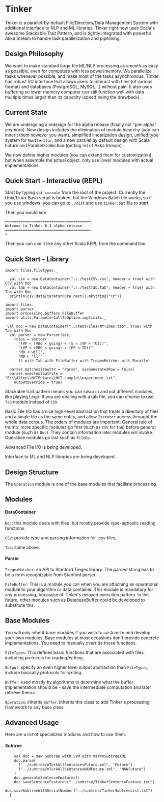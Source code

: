 # Tinker
Tinker is a parallel-by-default File/Directory/Data Management System with additional interface to NLP and ML libraries. Tinker right now uses Scala's awesome Stackable Trait Pattern, and is tightly integrated with powerful Akka Stream to handle task parallelization and pipelining.

## Design Philosophy

We want to make standard large file ML/NLP processing as smooth as easy as possible, even for computers with less power/memory. We parallelize tasks whenever possible, and make most of the tasks asynchronous. Tinker has robust I/O interface that allows users to interact with files (of various format) and databases (PostgreSQL, MySQL...) without pain. It also uses buffering so lower memory computer can still function well with data multiple times larger than its capacity (speed being the drawback).

## Current State

We are undergoing a redesign for the alpha release (finally not "pre-alpha" anymore). New design includes the elimination of module hiearchy (you can inherit them however you want), simplified linearization design, unified type system for `RowIterator`, and a new parallel by default design with Scala Future and Parallel Collection (getting rid of Akka Stream).

We now define higher modules (you can extend them for customization), but when assemble the actual object, only use lower modules with actual implementations.

## Quick Start - Interactive (REPL)

Start by typing `sbt console` from the root of the project. Currently the Unix/Linux Bash script is broken, but the Windows Batch file works, so if you use windows, you can go to `./dist` and use `tinker.bat` file to start.

Then you would see

```
=======================================
Welcome to Tinker 0.1 alpha release
=======================================
>
```

Then you can use it like any other Scala REPL from the command line.

## Quick Start - Library

```
import files.filetypes._

  val csv = new DataContainer("././testCSV.csv", header = true) with CSV with Doc
  val tab = new DataContainer("././testTab.tab", header = true) with Tab with Doc
  println(csv.dataIteratorPure.next().mkString("\t"))
```

```
import files._
import parser._
import processing.buffers.FileBuffer
import utils.ParameterCallToOption.implicits._

 val doc = new DataContainer("../testFiles/NYTimes.tab", true) with Tab with Doc
  val parser = new Parser(doc,
    rules = Vector(
      "(VP < (VBG < going) < (S < (VP < TO)))",
      "(VP < (VBG < going) > (PP < TO))",
      "MD < will",
      "MD < ‘ll’"
      )) with Tab with FileBuffer with TregexMatcher with Parallel

  parser.matches(rowStr = "Parse", useGeneratedRow = false)
  parser.exec(outputFile = "E:\\Allen\\NYTFuture\\NYT_sample\\experiment.txt",
    outputOverride = true)
```

Stackable trait pattern means you can swap in and out different modules, like playing Lego. If you are dealing with a tab file, you can choose to use `Tab` module instead of `CSV`.

Basic File I/O has a nice high-level abstraction that treats a directory of files and a single file as the same entity, and allow `Iterator` access throught the whole data corpus. The orders of modules are important. General rule of thumb: more specific modules go first (such as `CSV` for `Tab`) before general module (such as `Doc`). They contain information later modules will invoke. Operation modules go last such as `FileOp`.

Advanced File I/O is being developed.

Interface to ML and NLP libraries are being developed.

## Design Structure

The `Operation` module is one of the base modules that faciliate processing. 

## Modules

#### DataContainer

`Doc`: this module deals with files, but mostly provide type-agnostic reading functions.

`CSV`: provide type and parsing information for .csv files.

`Tab`: same above.

#### Parser

`TregexMatcher`: an API to Stanford Tregex library. The parsed string has to be a form recognizable from Stanford parser.

`FileBuffer`: This is a module you call when you are attaching an operational module to your algorithm or data container. This module is mandatory for any processing, becasuse of Tinker's delayed execution pattern. In the future, other modules such as DatabaseBuffer could be developed to substitute this.

## Base Modules

You will only inherit base modules if you wish to customize and develop your own modules. Base modules at most occasions don't provide concrete implementations. You need to manually override those functions.

`FileTypes`: This defines basic functions that are associated with files, including protocols for reading/writing.

`Output`: specify an even higher level output abstraction than `FileTypes`, include basically protocols for writing.

`Buffer`: used mostly by algorithms to determine what the buffer implementation should be - save the intermediate computation and later retrieve them.s

`Operation`: inherits `Buffer`. Inherits this class to add Tinker's processing framework to any base class.


## Advanced Usage

Here are a list of specialized modules and how to use them.

#### Subtree

```
    val doc = new Subtree with SVM with VarroSubtreeXML
    doc.parse(
      ("../subtree/mTurkAllSentencesFuture.xml", "Future"),
      ("../subtree/mTurkAllSentencesNANFuture.xml", "NANFuture")
    )
    doc.generateSentenceFeatures()
    doc.saveSentenceFeatures("../subtree/TinkerSentenceFeature.txt")
    doc.saveSubtreeWithSerialNumber("../subtree/TinkerSubtreeList.txt")
  }
```




